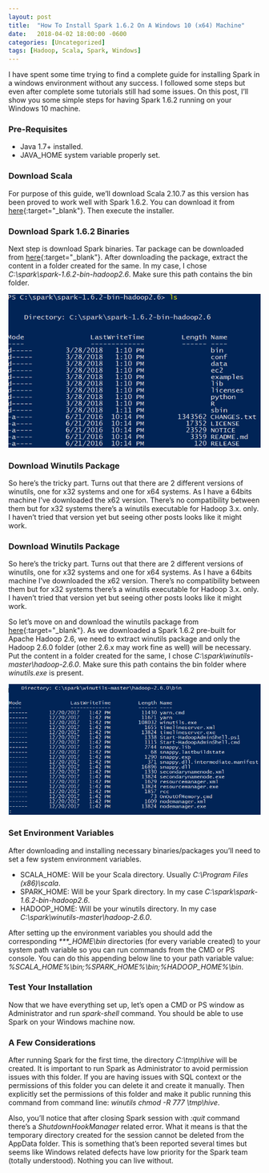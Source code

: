 ```yaml
---
layout: post
title:  "How To Install Spark 1.6.2 On A Windows 10 (x64) Machine"
date:   2018-04-02 18:00:00 -0600
categories: [Uncategorized]
tags: [Hadoop, Scala, Spark, Windows]
---
```


I have spent some time trying to find a complete 
guide for installing Spark in a windows environment 
without any success. I followed some steps but even 
after complete some tutorials still had some issues. 
On this post, I’ll show you some simple steps for 
having Spark 1.6.2 running on your Windows 10 machine.

### Pre-Requisites
* Java 1.7+ installed.
* JAVA_HOME system variable properly set.

### Download Scala
For purpose of this guide, we’ll download Scala 2.10.7 
as this version has been proved to work well with Spark 1.6.2. 
You can download it from [here][scala]{:target="_blank"}. 
Then execute the installer.

### Download Spark 1.6.2 Binaries
Next step is download Spark binaries. 
Tar package can be downloaded from 
[here][spark]{:target="_blank"}.
After downloading the package, extract 
the content in a folder created for 
the same. In my case, I chose _C:\spark\spark-1.6.2-bin-hadoop2.6_. 
Make sure this path contains the bin folder.

![image1](/assets/2018/04/1.png)

### Download Winutils Package
So here’s the tricky part. Turns out that there 
are 2 different versions of winutils, one for 
x32 systems and one for x64 systems. As I have 
a 64bits machine I’ve downloaded the x62 version. 
There’s no compatibility between them but for x32 
systems there’s a winutils executable for Hadoop 3.x. 
only. I haven’t tried that version yet but seeing 
other posts looks like it might work.

### Download Winutils Package
So here’s the tricky part. Turns out that there are 
2 different versions of winutils, one for x32 systems 
and one for x64 systems. As I have a 64bits machine 
I’ve downloaded the x62 version. There’s no compatibility 
between them but for x32 systems there’s a winutils 
executable for Hadoop 3.x. only. I haven’t tried that 
version yet but seeing other posts looks like it might work.

So let’s move on and download the winutils package 
from [here][winutils]{:target="_blank"}. 
As we downloaded a Spark 1.6.2 pre-built for Apache 
Hadoop 2.6, we need to extract winutils package and 
only the Hadoop 2.6.0 folder (other 2.6.x may work 
fine as well) will be necessary. Put the content in 
a folder created for the same, I chose 
_C:\spark\winutils-master\hadoop-2.6.0_. 
Make sure this path contains the bin folder 
where _winutils.exe_ is present.

![image2](/assets/2018/04/2.png)

### Set Environment Variables
After downloading and installing necessary 
binaries/packages you’ll need to set a few 
system environment variables.

* SCALA_HOME: Will be your Scala directory. 
Usually _C:\Program Files (x86)\scala_.
* SPARK_HOME: Will be your Spark directory. 
In my case _C:\spark\spark-1.6.2-bin-hadoop2.6_.
* HADOOP_HOME: Will be your winutils directory. 
In my case _C:\spark\winutils-master\hadoop-2.6.0_.

After setting up the environment variables you should 
add the corresponding _&#42;&#42;&#42;&#95;HOME\bin_ directories 
(for every variable created) to your system path 
variable so you can run commands from the CMD or 
PS console. You can do this appending below line 
to your path variable value: 
_%SCALA_HOME%\bin;%SPARK_HOME%\bin;%HADOOP_HOME%\bin_.

### Test Your Installation
Now that we have everything set up, let’s open a 
CMD or PS window as Administrator and run _spark-shell_ command. 
You should be able to use Spark on your Windows machine now.

### A Few Considerations
After running Spark for the first time, the directory 
_C:\tmp\hive_ will be created. It is important to run 
Spark as Administrator to avoid permission issues with 
this folder. If you are having issues with SQL context 
or the permissions of this folder you can delete it and 
create it manually. Then explicitly set the permissions 
of this folder and make it public running this command 
from command line: _winutils chmod -R 777 \tmp\hive_.

Also, you’ll notice that after closing Spark session 
with _:quit_ command there’s a _ShutdownHookManager_ 
related error. What it means is that the temporary 
directory created for the session cannot be deleted 
from the AppData folder. This is something that’s been 
reported several times but seems like Windows related 
defects have low priority for the Spark team 
(totally understood). Nothing you can live without.


[scala]: https://downloads.lightbend.com/scala/2.10.7/scala.msi
[spark]: https://archive.apache.org/dist/spark/spark-1.6.2/spark-1.6.2-bin-hadoop2.6.tgz
[winutils]: https://github.com/steveloughran/winutils
